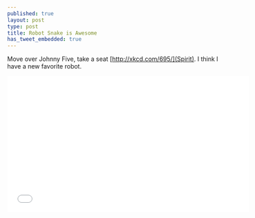 ```yaml
---
published: true
layout: post
type: post
title: Robot Snake is Awesome
has_tweet_embedded: true
---
```


Move over Johnny Five, take a seat [http://xkcd.com/695/](Spirit). I think I have a new favorite robot.

<object width="560" height="315"><param name="movie" value="//www.youtube.com/v/PC2hsu0jTbo?hl=en_US&amp;version=3"></param><param name="allowFullScreen" value="true"></param><param name="allowscriptaccess" value="always"></param><embed src="//www.youtube.com/v/PC2hsu0jTbo?hl=en_US&amp;version=3" type="application/x-shockwave-flash" width="560" height="315" allowscriptaccess="always" allowfullscreen="true"></embed></object>
